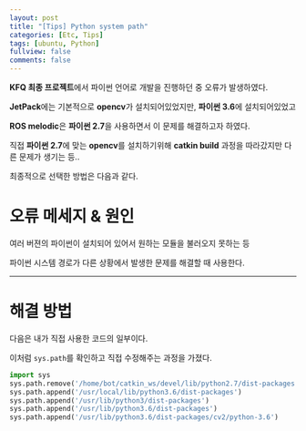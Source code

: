 ```yaml
---
layout: post
title: "[Tips] Python system path"
categories: [Etc, Tips]
tags: [ubuntu, Python]
fullview: false
comments: false
---
```


**KFQ 최종 프로젝트**에서 파이썬 언어로 개발을 진행하던 중 오류가 발생하였다.

**JetPack**에는 기본적으로 **opencv**가 설치되어있었지만, **파이썬 3.6**에 설치되어있었고

**ROS melodic**은 **파이썬 2.7**을 사용하면서 이 문제를 해결하고자 하였다.

직접 **파이썬 2.7**에 맞는 **opencv**를 설치하기위해 **catkin build** 과정을 따라갔지만 다른 문제가 생기는 등..

최종적으로 선택한 방법은 다음과 같다.

# 오류 메세지 & 원인

여러 버젼의 파이썬이 설치되어 있어서 원하는 모듈을 불러오지 못하는 등

파이썬 시스템 경로가 다른 상황에서 발생한 문제를 해결할 때 사용한다.

---

# 해결 방법

다음은 내가 직접 사용한 코드의 일부이다.

이처럼 `sys.path`를 확인하고 직접 수정해주는 과정을 가졌다.

```python
import sys
sys.path.remove('/home/bot/catkin_ws/devel/lib/python2.7/dist-packages')
sys.path.append('/usr/local/lib/python3.6/dist-packages')
sys.path.append('/usr/lib/python3/dist-packages')
sys.path.append('/usr/lib/python3.6/dist-packages')
sys.path.append('/usr/lib/python3.6/dist-packages/cv2/python-3.6')
```